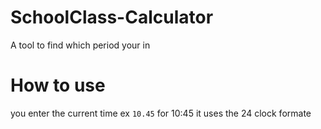 # SchoolClass-Calculator
A tool to find which period your in

# How to use
you enter the current time
ex ```10.45``` for 10:45
it uses the 24 clock formate
